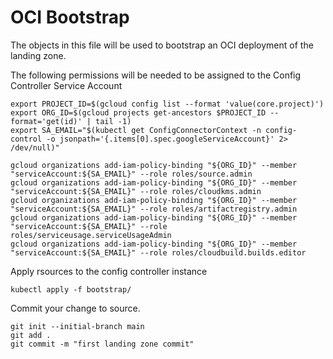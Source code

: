 # OCI Bootstrap

The objects in this file will be used to bootstrap an OCI deployment of the landing zone.

The following permissions will be needed to be assigned to the Config Controller Service Account

```
export PROJECT_ID=$(gcloud config list --format 'value(core.project)')
export ORG_ID=$(gcloud projects get-ancestors $PROJECT_ID --format='get(id)' | tail -1)
export SA_EMAIL="$(kubectl get ConfigConnectorContext -n config-control -o jsonpath='{.items[0].spec.googleServiceAccount}' 2> /dev/null)"
```

```
gcloud organizations add-iam-policy-binding "${ORG_ID}" --member "serviceAccount:${SA_EMAIL}" --role roles/source.admin
gcloud organizations add-iam-policy-binding "${ORG_ID}" --member "serviceAccount:${SA_EMAIL}" --role roles/cloudkms.admin
gcloud organizations add-iam-policy-binding "${ORG_ID}" --member "serviceAccount:${SA_EMAIL}" --role roles/artifactregistry.admin
gcloud organizations add-iam-policy-binding "${ORG_ID}" --member "serviceAccount:${SA_EMAIL}" --role roles/serviceusage.serviceUsageAdmin
gcloud organizations add-iam-policy-binding "${ORG_ID}" --member "serviceAccount:${SA_EMAIL}" --role roles/cloudbuild.builds.editor
```

Apply rsources to the config controller instance

```
kubectl apply -f bootstrap/
```

Commit your change to source.

```
git init --initial-branch main
git add .
git commit -m "first landing zone commit"
```